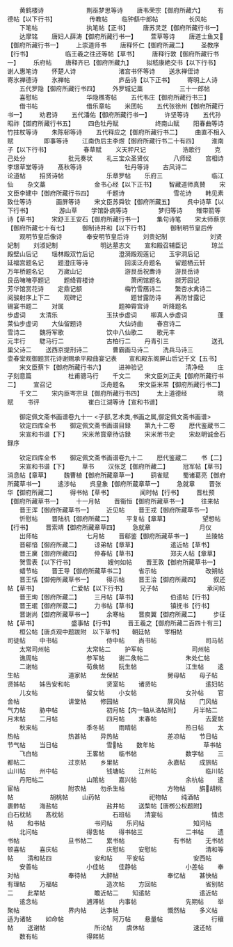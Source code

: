<!-- { "loadSidebar": true } -->
　　黄鹤楼诗　　　　　　　荆巫梦思等诗
　　唐韦荣宗【御府所藏六】
　　有德帖【以下行书】　　　　　　传教帖
　　临钟繇中郎帖　　　　　长风帖
　　下笔帖　　　　　　　　执笔帖【正书】
　　唐苏灵芝【御府所藏行书一】
　　达摩铭
　　唐妇人薛涛【御府所藏行书一】
　　萱草等诗
　　唐道士鱼又【御府所藏行书一】
　　上崇道师书
　　唐释怀仁【御府所藏二】
　　圣教序【行书】　　　　　　临王羲之往还等帖【草书】
　　唐释行敦【御府所藏行书一】
　　乐府帖
　　唐释齐已【御府所藏九】
　　拟嵇康絶交书【以下行书】　　　谢人惠笔诗
　　怀楚人诗　　　　　　　渚宫书怀等诗
　　送氷禅侄诗　　　　　　寄氷禅德诗
　　氷禅帖　　　　　　　　庐岳诗【以下正书】
　　寄明上人诗
　　五代罗隐【御府所藏行书四】
　　外罗城记藁　　　　　　三十一郎帖
　　喜慰帖　　　　　　　　华隐樵寄帖
　　五代韦庄【御府所藏行书三】
　　借书帖　　　　　　　　借乐章帖
　　米团帖
　　五代张徐州【御府所藏行书一】
　　劝君诗
　　五代潘佑【御府所藏行书一】
　　许坚等诗
　　五代孙昭祚【御府所藏行书五】
　　四色牡丹赋　　　　　　终南山赋
　　阳春曲等诗　　　　　　竹拄杖等诗
　　朱陈邨等诗
　　五代释应之【御府所藏行书二】
　　曲直不相入赋　　　　　即事等诗
　　江南伪后主李煜【御府所藏行书二十有四】
　　淮南子【以下行书】　　　　　　春草赋
　　义天秤尺记　　　　　　浩歌行
　　克己处分　　　　　　　批元奏状
　　礼三宝众圣贤仪　　　　八师经
　　宫相诗　　　　　　　　李璟草堂等诗
　　髙秋等诗　　　　　　　牡丹等诗
　　古风诗二　　　　　　　论道帖
　　招贤诗帖　　　　　　　乐章罗帖
　　乐府三　　　　　　　　临江仙
　　杂文藁　　　　　　　　金书心经【以下正书】
　　智藏道师真賛
　　宋文臣李建中【御府所藏行书四】
　　千题诗　　　　　　　　雪花诗
　　韩见素致仕等诗　　　　画屏等诗
　　宋文臣苏舜钦【御府所藏五】
　　呉中诗草【以下行书】　　　　　游山草
　　学馆卧病等诗　　　　　梦归等诗
　　雉带箭等诗【草书】
　　宋舒王王安石【御府所藏行书一】
　　集句诗笔
　　宋太师蔡京【御府所藏七十有七】
　　御制诗并和【以下行书】　　　　御制明节皇后传
　　观明节皇后像诗　　　　奉安明节皇后诗
　　刘贵妃制　　　　　　　刘贤妃制
　　刘淑妃制　　　　　　　明达墓志文
　　宣和殿召辅臣记　　　　琼兰殿壁山后记
　　瑶林殿双竹后记　　　　澄漪殿观莲记
　　玉宇洞后记　　　　　　延福宫题名记
　　题澄庄等诗　　　　　　回溪泛舟题名
　　留题栖云轩　　　　　　万年桥题名记
　　万嵗山记　　　　　　　游艮岳祝夀诗
　　游艮岳诗　　　　　　　艮岳噰噰亭题记
　　题绛霄楼诗　　　　　　萧闲馆题名
　　撷芳园记　　　　　　　芳华馆赏花诗
　　定鼎记额　　　　　　　梅竹雪鴈诗二
　　繁杏水禽诗二　　　　　阅骏射序上下二
　　观碑记　　　　　　　　题甘露防诗
　　再防甘露记　　　　　　锡宴书题二
　　对属　　　　　　　　　题神霄宫诗
　　听降题名　　　　　　　歩虚词
　　太清乐　　　　　　　　玉扶歩虚词
　　柳真人歩虚词　　　　　蓬莱仙步虚词
　　大仙留题诗　　　　　　大仙诗曲
　　春宫诗二　　　　　　　雪诗二
　　魏将军歌　　　　　　　饮中八仙歌二
　　歌元丰　　　　　　　　元丰行
　　騘马行二　　　　　　　古柏行二
　　丹青引三　　　　　　　送孔巢父诗二
　　送西京提刑诗二　　　　曹霸画马诗二
　　洗兵马诗三　　　　　　壶春堂观御题赏花诗谢赐承平殿曲宴记表　　宣和殿东阁屏山后记千文【五书】
　　宋文臣蔡卞【御府所藏行书六】
　　进神验记　　　　　　　清净经
　　庄子刻意篇　　　　　　杜甫骢马行
　　千文二
　　宋文臣刘正夫【御府所藏行书二】
　　宣召记　　　　　　　　泛舟题名
　　宋文臣米芾【御府所藏行书二】
　　千文二
　　宋内臣岑宗旦【御府所藏行书四】
　　太上道德经　　　　　晓赋
　　书评　　　　　　　　崔白江湖等诗【宣和书谱】












　　御定佩文斋书画谱卷九十一
<子部,艺术类,书画之属,御定佩文斋书画谱>
　　钦定四库全书
　　御定佩文斋书画谱目録
　　第九十二卷
　　厯代鉴蔵书二
　　宋宣和书谱【下】
　　宋米芾寳章待访録
　　宋米芾书史
　　宋赵眀诚金石録序








　　钦定四库全书
　　御定佩文斋书画谱卷九十二
　　厯代鉴蔵二
　　书【二】
　　宋宣和书谱【下】
　　草书
　　汉张芝【御府所藏二】
　　冠军帖【草书】　　　　　消息帖【章草】
　　魏曹植【御府所藏章草一】
　　鹞雀赋
　　蜀诸葛亮【御府所藏草书一】
　　逺涉帖
　　呉皇象【御府所蔵章草一】
　　急就章
　　晋张华【御府所藏二】
　　得书帖【草书】　　　　　闻时帖【行书】
　　晋杜预【御府所藏草书一】
　　十一月帖
　　晋衞恒【御府所藏草书一】
　　往来帖
　　晋王浑【御府所藏草书一】
　　近见帖
　　晋王戎【御府所藏草书一】
　　忻慰帖
　　晋陆机【御府所藏二】
　　平复帖【章草】　　　　　　望想帖【行书】
　　晋索靖【御府所藏章草四】
　　急就章　　　　　　　　月仪
　　出师帖　　　　　　　　七月帖
　　晋郗鉴【御府所藏草书一】
　　兰陵帖
　　晋郗愔【御府所藏二】
　　谅弟帖【章草】　　　　　　逺近帖【草书】
　　晋王廙【御府所藏四】
　　仲春帖【草书】　　　　　　郑夫人帖【章草】
　　贺雪表【以下行书】　　　　　　嫂何如帖
　　晋王敦【御府所藏草书一】
　　蜡节帖
　　晋王导【御府所藏草书二】
　　省示帖　　　　　　　　改朔帖
　　晋王恬【御俯所藏草书一】
　　得示帖
　　晋王洽【御府所藏四】
　　叙还帖【草书】　　　　　　仁爱帖【以下行书】
　　兄子帖　　　　　　　　承问帖
　　晋王珣【御府所藏二】
　　三月帖【草书】　　　　　　伯逺帖【行书】
　　晋王珉【御府所蔵二】
　　力书帖【草书】　　　　　　镇抚书【行书】
　　晋谢尚【御府所藏草书一】
　　余寒帖
　　晋庾翼【御府所藏二】
　　步征帖【草书】　　　　　　盛事帖【行书】
　　晋王羲之【御府所藏二百四十有三】
　　桓公帖【唐贞观中题跋附　以下草书】　　朝廷帖
　　宰相帖　　　　　　　　司徒帖
　　中书帖　　　　　　　　侍中帖
　　尚书帖　　　　　　　　司马帖
　　太常司州帖　　　　　　太常帖二
　　护军帖　　　　　　　　司州帖
　　谯周帖　　　　　　　　参军帖
　　谢二矦帖二　　　　　　朱处仁帖
　　二谢帖　　　　　　　　荀矦帖
　　阮生帖　　　　　　　　江生帖
　　逺生帖　　　　　　　　道家帖
　　龙保帖　　　　　　　　舅母帖
　　母子帖　　　　　　　　贤姊帖
　　姊告安和帖　　　　　　贤室帖
　　诸贤帖　　　　　　　　逺妇帖
　　儿女帖　　　　　　　　留女帖
　　小女帖　　　　　　　　女孙帖
　　官舍帖　　　　　　　　讲堂帖
　　修园帖　　　　　　　　屏风帖
　　门风帖　　　　　　　　气力帖
　　胁中帖　　　　　　　　初月帖【内一轴从洛帖附】
　　月半帖二　　　　　　　月末帖
　　二月帖　　　　　　　　四月帖
　　末春帖　　　　　　　　去夏帖
　　秋来帖　　　　　　　　季冬帖
　　雨晴帖　　　　　　　　热日帖
　　太热帖　　　　　　　　热甚帖
　　异热帖　　　　　　　　差凉帖
　　节日帖　　　　　　　　节气帖
　　当日帖　　　　　　　　雪帖
　　数年帖　　　　　　　　草书帖
　　飞白帖　　　　　　　　王畧帖
　　临书帖　　　　　　　　数字帖
　　三都帖二　　　　　　　过京帖
　　乡里帖　　　　　　　　永嘉帖
　　成旅帖　　　　　　　　山川帖
　　州中帖　　　　　　　　钱塘帖
　　江州帖　　　　　　　　临川帖
　　丹阳帖二　　　　　　　山隂帖
　　嘉兴帖　　　　　　　　余杭帖
　　逺宦帖　　　　　　　　附农帖
　　勿杀生帖　　　　　　　方物帖
　　旃胡桃帖　　　　　　胡桃帖
　　山药帖　　　　　　　　祀物帖
　　纯酒帖　　　　　　　　裹鲊帖
　　海盐帖　　　　　　　　盐井帖
　　送棃帖【唐桞公权题附】　　　　　白石枕帖
　　髙枕帖　　　　　　　　石班帖
　　清宴帖　　　　　　　　情虑帖
　　和书帖　　　　　　　　书问帖
　　乐问帖　　　　　　　　知问帖
　　北问帖　　　　　　　　得吿帖
　　得书帖三　　　　　　　二书帖
　　遗书帖　　　　　　　　旦书帖二
　　累书帖　　　　　　　　有书帖
　　无书帖　　　　　　　　顿喜帖
　　喜庆帖　　　　　　　　庆慰帖
　　安慰帖　　　　　　　　清和等帖
　　清和帖四　　　　　　　安和帖
　　平安帖　　　　　　　　安西帖
　　安善帖　　　　　　　　小佳帖
　　佳静帖　　　　　　　　小差帖
　　奉对帖　　　　　　　　奉待帖
　　大醉帖　　　　　　　　奉忆帖
　　甚快帖　　　　　　　　有理帖
　　万福帖　　　　　　　　造次帖
　　方回帖　　　　　　　　省别帖二
　　此辈帖　　　　　　　　瞻近帖二
　　知逺帖　　　　　　　　逺近帖
　　逺念帖　　　　　　　　逋滞帖
　　内事帖　　　　　　　　先期帖
　　举聚帖　　　　　　　　界内帖
　　达亊帖　　　　　　　　慨然帖
　　多义帖　　　　　　　　适为诸帖
　　如命帖　　　　　　　　阿万帖
　　悬量帖　　　　　　　　行穰帖
　　送谢帖　　　　　　　　所论帖
　　虞休帖　　　　　　　　速还帖
　　数有帖　　　　　　　　得熙帖
